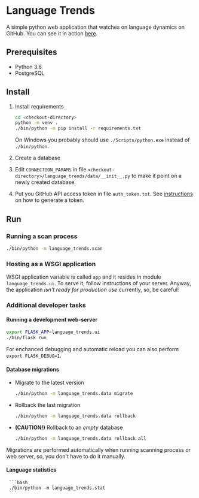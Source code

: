 # Language Trends
A simple python web application that watches on language dynamics on GitHub. You can see it
in action [here](https://oleg-knyazev.com/language-trends/).

## Prerequisites

* Python 3.6
* PostgreSQL

## Install

1. Install requirements

      ```bash
      cd <checkout-directory>
      python -m venv .
      ./bin/python -m pip install -r requirements.txt
      ```

   On Windows you probably should use `./Scripts/python.exe` instead of `./bin/python`.
  
2. Create a database

3. Edit `CONNECTION_PARAMS` in file `<checkout-directory>/language_trends/data/__init__.py`
   to make it point on a newly created database.
   
4. Put you GitHub API access token in file `auth_token.txt`. See 
   [instructions](https://help.github.com/articles/creating-a-personal-access-token-for-the-command-line/)
   on how to generate a token.

## Run

### Running a scan process

  ```bash
  ./bin/python -m language_trends.scan
  ```

### Hosting as a WSGI application

  WSGI application variable is called `app` and it resides in module `language_trends.ui`.
To serve it, follow instructions of your server. Anyway, the application *isn't ready for
production use* currently, so, be careful!

### Additional developer tasks

#### Running a development web-server
 
  ```bash
  export FLASK_APP=language_trends.ui
  ./bin/flask run
  ```
  
  For enchanced debugging and automatic reload you can also perform `export FLASK_DEBUG=1`.

#### Database migrations

 * Migrate to the latest version

     ```bash
     ./bin/python -m language_trends.data migrate
     ```
     
  * Rollback the last migration
  
     ```bash
     ./bin/python -m language_trends.data rollback
     ```
  
  * **(CAUTION!)** Rollback to an *empty* database
  
     ```bash
     ./bin/python -m language_trends.data rollback all
     ```
   
  Migrations are performed automatically when running scanning process or web server, so, you
  don't have to do it manually.

#### Language statistics

     ```bash
     ./bin/python -m language_trends.stat
     ```
